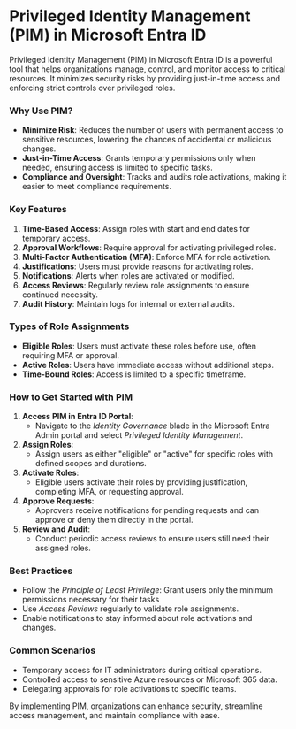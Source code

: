 # Privileged Identity Management (PIM) in Microsoft Entra ID

Privileged Identity Management (PIM) in Microsoft Entra ID is a powerful tool that helps organizations manage, control, and monitor access to critical resources. It minimizes security risks by providing just-in-time access and enforcing strict controls over privileged roles.

### **Why Use PIM?**

- **Minimize Risk**: Reduces the number of users with permanent access to sensitive resources, lowering the chances of accidental or malicious changes.
- **Just-in-Time Access**: Grants temporary permissions only when needed, ensuring access is limited to specific tasks.
- **Compliance and Oversight**: Tracks and audits role activations, making it easier to meet compliance requirements.

### **Key Features**

1. **Time-Based Access**: Assign roles with start and end dates for temporary access.
2. **Approval Workflows**: Require approval for activating privileged roles.
3. **Multi-Factor Authentication (MFA)**: Enforce MFA for role activation.
4. **Justifications**: Users must provide reasons for activating roles.
5. **Notifications**: Alerts when roles are activated or modified.
6. **Access Reviews**: Regularly review role assignments to ensure continued necessity.
7. **Audit History**: Maintain logs for internal or external audits.

### **Types of Role Assignments**

- **Eligible Roles**: Users must activate these roles before use, often requiring MFA or approval.
- **Active Roles**: Users have immediate access without additional steps.
- **Time-Bound Roles**: Access is limited to a specific timeframe.

### **How to Get Started with PIM**

1. **Access PIM in Entra ID Portal**:
   - Navigate to the *Identity Governance* blade in the Microsoft Entra Admin portal and select *Privileged Identity Management*.
2. **Assign Roles**:
   - Assign users as either "eligible" or "active" for specific roles with defined scopes and durations.
3. **Activate Roles**:
   - Eligible users activate their roles by providing justification, completing MFA, or requesting approval.
4. **Approve Requests**:
   - Approvers receive notifications for pending requests and can approve or deny them directly in the portal.
5. **Review and Audit**:
   - Conduct periodic access reviews to ensure users still need their assigned roles.

### **Best Practices**

- Follow the *Principle of Least Privilege*: Grant users only the minimum permissions necessary for their tasks
- Use *Access Reviews* regularly to validate role assignments.
- Enable notifications to stay informed about role activations and changes.

### **Common Scenarios**

- Temporary access for IT administrators during critical operations.
- Controlled access to sensitive Azure resources or Microsoft 365 data.
- Delegating approvals for role activations to specific teams.

By implementing PIM, organizations can enhance security, streamline access management, and maintain compliance with ease.
